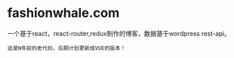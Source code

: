 # fashionwhale.com

一个基于react，react-router,redux制作的博客，数据基于wordpress rest-api。


`这是N年前的老代码，后期计划更新成VUE的版本！`
